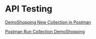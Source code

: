 # API Testing

[DemoShopping New Collection in Postman](https://www.postman.com/lorru/workspace/demoshopping-basic/collection/27212347-ec774300-2689-4f48-b964-c1ce4653c007?action=share&creator=27212347)

[Postman Run Collection DemoShopping]( https://github.com/LRafaL/API/blob/main/DemoShopping.postman_test_run.json) 
